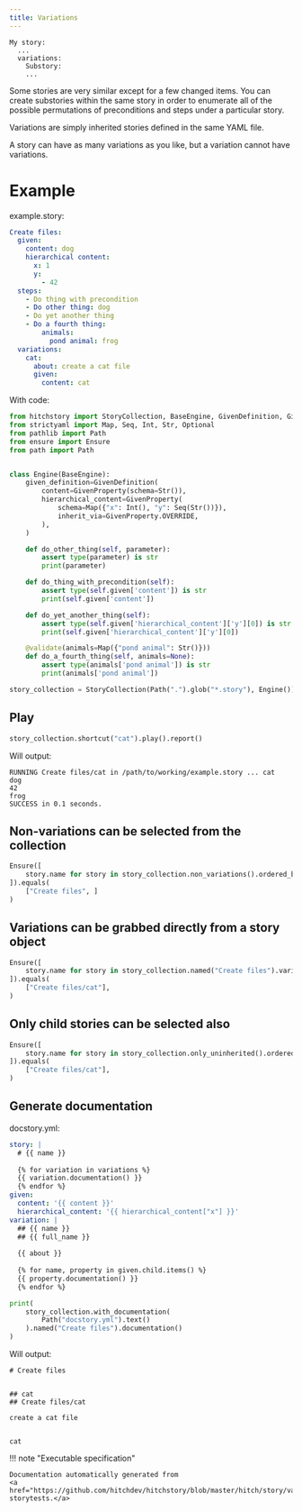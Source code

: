 ```yaml
---
title: Variations
---
```




```
My story:
  ...
  variations:
    Substory:
    ...
```

Some stories are very similar except for a few changed items. You
can create substories within the same story in order to enumerate
all of the possible permutations of preconditions and steps
under a particular story.

Variations are simply inherited stories defined in the same YAML
file.

A story can have as many variations as you like, but a variation
cannot have variations.


# Example



example.story:

```yaml
Create files:
  given:
    content: dog
    hierarchical content:
      x: 1
      y:
        - 42
  steps:
    - Do thing with precondition
    - Do other thing: dog
    - Do yet another thing
    - Do a fourth thing:
        animals:
          pond animal: frog
  variations:
    cat:
      about: create a cat file
      given:
        content: cat
```

With code:

```python
from hitchstory import StoryCollection, BaseEngine, GivenDefinition, GivenProperty, validate
from strictyaml import Map, Seq, Int, Str, Optional
from pathlib import Path
from ensure import Ensure
from path import Path


class Engine(BaseEngine):
    given_definition=GivenDefinition(
        content=GivenProperty(schema=Str()),
        hierarchical_content=GivenProperty(
            schema=Map({"x": Int(), "y": Seq(Str())}),
            inherit_via=GivenProperty.OVERRIDE,
        ),
    )

    def do_other_thing(self, parameter):
        assert type(parameter) is str
        print(parameter)

    def do_thing_with_precondition(self):
        assert type(self.given['content']) is str
        print(self.given['content'])

    def do_yet_another_thing(self):
        assert type(self.given['hierarchical_content']['y'][0]) is str
        print(self.given['hierarchical_content']['y'][0])

    @validate(animals=Map({"pond animal": Str()}))
    def do_a_fourth_thing(self, animals=None):
        assert type(animals['pond animal']) is str
        print(animals['pond animal'])

story_collection = StoryCollection(Path(".").glob("*.story"), Engine())

```




## Play







```python
story_collection.shortcut("cat").play().report()

```

Will output:
```
RUNNING Create files/cat in /path/to/working/example.story ... cat
dog
42
frog
SUCCESS in 0.1 seconds.
```





## Non-variations can be selected from the collection







```python
Ensure([
    story.name for story in story_collection.non_variations().ordered_by_name()
]).equals(
    ["Create files", ]
)

```




## Variations can be grabbed directly from a story object







```python
Ensure([
    story.name for story in story_collection.named("Create files").variations
]).equals(
    ["Create files/cat"],
)

```




## Only child stories can be selected also







```python
Ensure([
    story.name for story in story_collection.only_uninherited().ordered_by_name()
]).equals(
    ["Create files/cat"],
)

```




## Generate documentation





docstory.yml:

```yaml
story: |
  # {{ name }}
  
  {% for variation in variations %}
  {{ variation.documentation() }}
  {% endfor %}
given:
  content: '{{ content }}'
  hierarchical_content: '{{ hierarchical_content["x"] }}'
variation: |
  ## {{ name }}
  ## {{ full_name }}
  
  {{ about }}
  
  {% for name, property in given.child.items() %}
  {{ property.documentation() }}
  {% endfor %}
```




```python
print(
    story_collection.with_documentation(
        Path("docstory.yml").text()
    ).named("Create files").documentation()
)

```

Will output:
```
# Create files


## cat
## Create files/cat

create a cat file


cat
```










!!! note "Executable specification"

    Documentation automatically generated from 
    <a href="https://github.com/hitchdev/hitchstory/blob/master/hitch/story/variations.story">variations.story
    storytests.</a>

